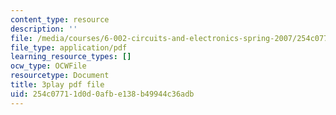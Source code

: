 ```yaml
---
content_type: resource
description: ''
file: /media/courses/6-002-circuits-and-electronics-spring-2007/254c07711d0d0afbe138b49944c36adb_Km9YIdkc2Oo.pdf
file_type: application/pdf
learning_resource_types: []
ocw_type: OCWFile
resourcetype: Document
title: 3play pdf file
uid: 254c0771-1d0d-0afb-e138-b49944c36adb
---
```

